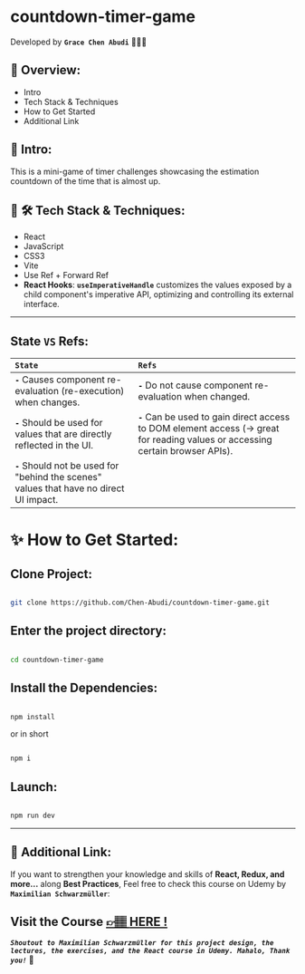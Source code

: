 # countdown-timer-game

Developed by **`Grace Chen Abudi`** 👩🏽‍💻

## 📣 Overview:

- Intro
- Tech Stack & Techniques
- How to Get Started
- Additional Link

## 🔎 Intro:

This is a mini-game of timer challenges showcasing the estimation countdown of the time that is almost up.

## 🧰 🛠️ Tech Stack & Techniques:

- React
- JavaScript
- CSS3
- Vite
- Use Ref + Forward Ref
- **React Hooks**: **`useImperativeHandle`** customizes the values exposed by a child component's imperative API, optimizing and controlling its external interface.

---

## State **`VS`** Refs:

| **`State`**                                                                              | **`Refs`**                                                                                                                      |
| :--------------------------------------------------------------------------------------- | :------------------------------------------------------------------------------------------------------------------------------ |
| **`-`** Causes component re-evaluation (re-execution) when changes.                      | **`-`** Do not cause component re-evaluation when changed.                                                                      |
| **`-`** Should be used for values that are directly reflected in the UI.                 | **`-`** Can be used to gain direct access to DOM element access (→ great for reading values or accessing certain browser APIs). |
| **`-`** Should not be used for "behind the scenes" values that have no direct UI impact. |                                                                                                                                 |

# ✨ How to Get Started:

## Clone Project:

```bash

git clone https://github.com/Chen-Abudi/countdown-timer-game.git

```

## Enter the project directory:

```bash

cd countdown-timer-game

```

## Install the Dependencies:

```bash

npm install

```

or in short

```bash

npm i

```

## Launch:

```bash

npm run dev

```

---

## 🔗 Additional Link:

If you want to strengthen your knowledge and skills of **React, Redux, and more...** along **Best Practices**, Feel free to check this course on Udemy by **`Maximilian Schwarzmüller`**:

## Visit the Course [&#128073;&#127997; **HERE !**](https://www.udemy.com/course/react-the-complete-guide-incl-redux/)

**_`Shoutout to Maximilian Schwarzmüller for this project design, the lectures, the exercises, and the React course in Udemy. Mahalo, Thank you!`_** 🌺
